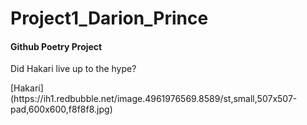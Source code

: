 # Project1_Darion_Prince

#### Github Poetry Project

<p>Did Hakari live up to the hype? </p>
 [Hakari] (https://ih1.redbubble.net/image.4961976569.8589/st,small,507x507-pad,600x600,f8f8f8.jpg)
